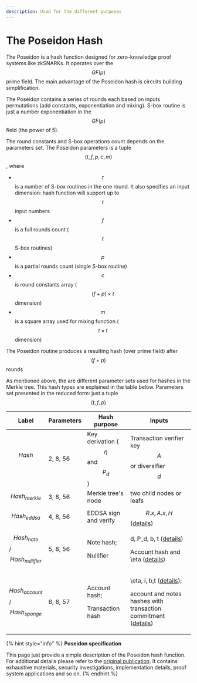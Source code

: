 ```yaml
---
description: Used for the different purposes
---
```


# The Poseidon Hash

The Poseidon is a hash function designed for zero-knowledge proof systems like zkSNARKs. It operates over the $$GF(p)$$ prime field. The main advantage of the Poseidon hash is circuits building simplification.

The Poseidon contains a series of rounds each based on inputs  permutations (add constants, exponentiation and mixing). S-box routine is just a number exponentiation in the $$GF(p)$$ field (the power of 5).

The round constants and S-box operations count depends on the parameters set. The Poseidon parameters is a tuple $$(t, f, p, c, m)$$, where

* $$t$$ is  a number of S-box routines in the one round. It also specifies an input dimension: hash function will support up to $$t$$ input numbers
* $$f$$ is a full rounds count ($$t$$ S-box routines)
* $$p$$ is a partial rounds count (single S-box routine)
* $$c$$ is round constants array ($$(f+p) \times t$$ dimension)
* $$m$$ is a square array used for mixing function ($$t \times t$$ dimension)

The Poseidon routine produces a resulting hash (over prime field) after $$(f+p)$$ rounds

As mentioned above, the are different parameter sets used for hashes in the Merkle tree. This hash types are explained in the table below. Parameters set presented in the reduced form: just a tuple$$(t, f, p)$$

| Label                                | Parameters | Hash purpose                                | Inputs                                                                                                                                                                                                                                                     |
| ------------------------------------ | ---------- | ------------------------------------------- | ---------------------------------------------------------------------------------------------------------------------------------------------------------------------------------------------------------------------------------------------------------- |
| $$Hash$$​                            | 2, 8, 56   | Key derivation ($$\eta$$ and $$P_d$$)       | Transaction verifier key$$A$$ or diversifier $$d$$                                                                                                                                                                                                         |
| $$Hash_{merkle}$$                    | 3, 8, 56   | Merkle tree's node                          | two child nodes or leafs                                                                                                                                                                                                                                   |
| $$Hash_{eddsa}$$                     | 4, 8, 56   | EDDSA sign and verify                       | $$R.x, A.x, H$$​ ([details](transaction-overview/signing-a-transaction.md#signing))                                                                                                                                                                        |
| $$Hash_{note}$$/$$Hash_{nullifier}$$ | 5, 8, 56   | <p>Note hash;</p><p>Nullifier</p>           | <p><span class="math">d, P_d, b, t</span> (<a href="account-and-notes/notes.md">details</a>)</p><p>Account hash and <span class="math">\eta</span> (<a href="transaction-overview/the-nullifiers.md">details</a>)</p>                                      |
| $$Hash_{account}$$/$$Hash_{sponge}$$ | 6, 8, 57   | <p>Account hash;</p><p>Transaction hash</p> | <p><span class="math">\eta, i, b,t</span> (<a href="account-and-notes/accounts.md">details</a>)​;</p><p>account and notes hashes with transaction commitment (<a href="transaction-overview/signing-a-transaction.md#transaction-hashing">details</a>)</p> |

{% hint style="info" %}
**Poseidon specification**

This page just provide a simple description of the Poseidon hash function. For additional details please refer to the [original publication](https://eprint.iacr.org/2019/458.pdf). It contains exhaustive materials, security investigations, implementation details, proof system applications and so on.
{% endhint %}
